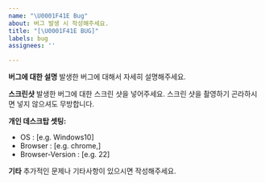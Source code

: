 ```yaml
---
name: "\U0001F41E Bug"
about: 버그 발생 시 작성해주세요.
title: "[\U0001F41E BUG]"
labels: bug
assignees: ''

---
```


**버그에 대한 설명**
발생한 버그에 대해서 자세히 설명해주세요.

**스크린샷**
발생한 버그에 대한 스크린 샷을 넣어주세요. 스크린 샷을 촬영하기 곤라하시면 넣지 않으셔도 무방합니다.

**개인 데스크탑 셋팅:**
 - OS : [e.g. Windows10]
 - Browser : [e.g. chrome,]
 - Browser-Version : [e.g. 22]

**기타**
추가적인 문제나 기타사항이 있으시면 작성해주세요.
